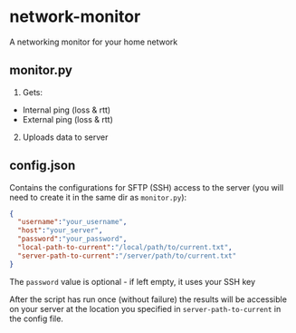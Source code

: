 # network-monitor
A networking monitor for your home network

## monitor.py
1. Gets:
  + Internal ping (loss & rtt)
  + External ping (loss & rtt)
2. Uploads data to server

## config.json
Contains the configurations for SFTP (SSH) access to the server (you will need to create it in the same dir as `monitor.py`):
```json
{
  "username":"your_username",
  "host":"your_server",
  "password":"your_password",
  "local-path-to-current":"/local/path/to/current.txt",
  "server-path-to-current":"/server/path/to/current.txt"
}
```
The `password` value is optional - if left empty, it uses your SSH key

After the script has run once (without failure) the results will be accessible on your server at the location you specified in `server-path-to-current` in the config file.
